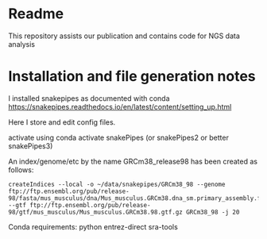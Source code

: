# Readme

This repository assists our publication and contains code for NGS data analysis

# Installation and file generation notes

I installed snakepipes as documented with conda https://snakepipes.readthedocs.io/en/latest/content/setting_up.html

Here I store and edit config files.

activate using conda activate snakePipes (or snakePipes2 or better snakePipes3)

An index/genome/etc by the name GRCm38_release98 has been created as follows:

    createIndices --local -o ~/data/snakepipes/GRCm38_98 --genome ftp://ftp.ensembl.org/pub/release-98/fasta/mus_musculus/dna/Mus_musculus.GRCm38.dna_sm.primary_assembly.fa.gz --gtf ftp://ftp.ensembl.org/pub/release-98/gtf/mus_musculus/Mus_musculus.GRCm38.98.gtf.gz GRCm38_98 -j 20


Conda requirements:
python
entrez-direct
sra-tools
